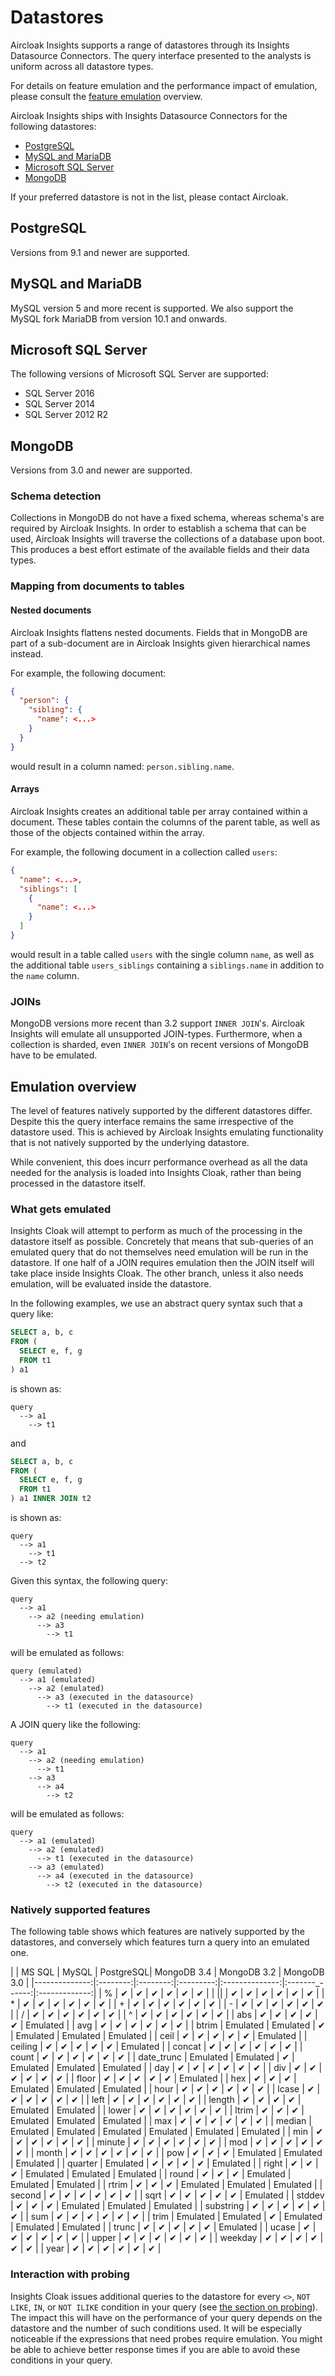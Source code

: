 # Datastores

Aircloak Insights supports a range of datastores through its Insights Datasource Connectors.
The query interface presented to the analysts is uniform across all datastore types.

For details on feature emulation and the performance impact of emulation,
please consult the [feature emulation](#emulation-overview) overview.

Aircloak Insights ships with Insights Datasource Connectors for the following datastores:

- [PostgreSQL](#postgresql)
- [MySQL and MariaDB](#mysql-and-mariadb)
- [Microsoft SQL Server](#microsoft-sql-server)
- [MongoDB](#mongodb)

If your preferred datastore is not in the list, please contact Aircloak.

## PostgreSQL

Versions from 9.1 and newer are supported.

## MySQL and MariaDB

MySQL version 5 and more recent is supported.
We also support the MySQL fork MariaDB from version 10.1 and onwards.

## Microsoft SQL Server

The following versions of Microsoft SQL Server are supported:

- SQL Server 2016
- SQL Server 2014
- SQL Server 2012 R2

## MongoDB

Versions from 3.0 and newer are supported.

### Schema detection

Collections in MongoDB do not have a fixed schema, whereas schema's are required by Aircloak Insights. In order to establish a schema that can be used, Aircloak Insights
will traverse the collections of a database upon boot. This produces a best effort
estimate of the available fields and their data types.

### Mapping from documents to tables

#### Nested documents

Aircloak Insights flattens nested documents.
Fields that in MongoDB are part of a sub-document are in Aircloak Insights
given hierarchical names instead.

For example, the following document:

```json
{
  "person": {
    "sibling": {
      "name": <...>
    }
  }
}
```

would result in a column named: `person.sibling.name`.


#### Arrays

Aircloak Insights creates an additional table per array contained within a document.
These tables contain the columns of the parent table, as well as those of the objects
contained within the array.

For example, the following document in a collection called `users`:

```json
{
  "name": <...>,
  "siblings": [
    {
      "name": <...>
    }
  ]
}
```

would result in a table called `users` with the single column `name`, as well as the additional
table `users_siblings` containing a `siblings.name` in addition to the `name` column.


### JOINs

MongoDB versions more recent than 3.2 support `INNER JOIN`'s. Aircloak Insights
will emulate all unsupported JOIN-types. Furthermore, when a collection is sharded,
even `INNER JOIN`'s on recent versions of MongoDB have to be emulated.


## Emulation overview

The level of features natively supported by the different datastores differ. Despite this
the query interface remains the same irrespective of the datastore used.
This is achieved by Aircloak Insights
emulating functionality that is not natively supported by the underlying datastore.

While convenient, this does incurr performance overhead as all the data needed for the analysis
is loaded into Insights Cloak, rather than being processed in the datastore itself.

### What gets emulated

Insights Cloak will attempt to perform as much of the processing in the datastore itself as possible.
Concretely that means that sub-queries of an emulated query that do not themselves need emulation will be run in the datastore.
If one half of a JOIN requires emulation then the JOIN itself will take place inside Insights Cloak.
The other branch, unless it also needs emulation, will be evaluated inside the datastore.

In the following examples, we use an abstract query syntax such that a query like:

```SQL
SELECT a, b, c
FROM (
  SELECT e, f, g
  FROM t1
) a1
```

is shown as:

```
query
  --> a1
    --> t1
```

and

```SQL
SELECT a, b, c
FROM (
  SELECT e, f, g
  FROM t1
) a1 INNER JOIN t2
```

is shown as:

```
query
  --> a1
    --> t1
  --> t2
```

Given this syntax, the following query:

```
query
  --> a1
    --> a2 (needing emulation)
      --> a3
        --> t1
```

will be emulated as follows:

```
query (emulated)
  --> a1 (emulated)
    --> a2 (emulated)
      --> a3 (executed in the datasource)
        --> t1 (executed in the datasource)
```

A JOIN query like the following:

```
query
  --> a1
    --> a2 (needing emulation)
      --> t1
    --> a3
      --> a4
        --> t2
```

will be emulated as follows:

```
query
  --> a1 (emulated)
    --> a2 (emulated)
      --> t1 (executed in the datasource)
    --> a3 (emulated)
      --> a4 (executed in the datasource)
        --> t2 (executed in the datasource)
```

### Natively supported features

The following table shows which features are natively supported by the datastores,
and conversely which features turn a query into an emulated one.

|               | MS SQL   | MySQL    | PostgreSQL| MongoDB 3.4    | MongoDB 3.2    | MongoDB 3.0   |
|--------------:|:--------:|:--------:|:---------:|:--------------:|:-------_------:|:-------------:|
| %             | ✔        | ✔        | ✔         | ✔              | ✔              | ✔             |
| &#124;&#124;  | ✔        | ✔        | ✔         | ✔              | ✔              | ✔             |
| *             | ✔        | ✔        | ✔         | ✔              | ✔              | ✔             |
| +             | ✔        | ✔        | ✔         | ✔              | ✔              | ✔             |
| -             | ✔        | ✔        | ✔         | ✔              | ✔              | ✔             |
| /             | ✔        | ✔        | ✔         | ✔              | ✔              | ✔             |
| ^             | ✔        | ✔        | ✔         | ✔              | ✔              | ✔             |
| abs           | ✔        | ✔        | ✔         | ✔              | ✔              | Emulated      |
| avg           | ✔        | ✔        | ✔         | ✔              | ✔              | ✔             |
| btrim         | Emulated | Emulated | ✔         | Emulated       | Emulated       | Emulated      |
| ceil          | ✔        | ✔        | ✔         | ✔              | ✔              | Emulated      |
| ceiling       | ✔        | ✔        | ✔         | ✔              | ✔              | Emulated      |
| concat        | ✔        | ✔        | ✔         | ✔              | ✔              | ✔             |
| count         | ✔        | ✔        | ✔         | ✔              | ✔              | ✔             |
| date_trunc    | Emulated | Emulated | ✔         | Emulated       | Emulated       | Emulated      |
| day           | ✔        | ✔        | ✔         | ✔              | ✔              | ✔             |
| div           | ✔        | ✔        | ✔         | ✔              | ✔              | ✔             |
| floor         | ✔        | ✔        | ✔         | ✔              | ✔              | Emulated      |
| hex           | ✔        | ✔        | ✔         | Emulated       | Emulated       | Emulated      |
| hour          | ✔        | ✔        | ✔         | ✔              | ✔              | ✔             |
| lcase         | ✔        | ✔        | ✔         | ✔              | ✔              | ✔             |
| left          | ✔        | ✔        | ✔         | ✔              | ✔              | ✔             |
| length        | ✔        | ✔        | ✔         | ✔              | Emulated       | Emulated      |
| lower         | ✔        | ✔        | ✔         | ✔              | ✔              | ✔             |
| ltrim         | ✔        | ✔        | ✔         | Emulated       | Emulated       | Emulated      |
| max           | ✔        | ✔        | ✔         | ✔              | ✔              | ✔             |
| median        | Emulated | Emulated | Emulated  | Emulated       | Emulated       | Emulated      |
| min           | ✔        | ✔        | ✔         | ✔              | ✔              | ✔             |
| minute        | ✔        | ✔        | ✔         | ✔              | ✔              | ✔             |
| mod           | ✔        | ✔        | ✔         | ✔              | ✔              | ✔             |
| month         | ✔        | ✔        | ✔         | ✔              | ✔              | ✔             |
| pow           | ✔        | ✔        | ✔         | Emulated       | Emulated       | Emulated      |
| quarter       | Emulated | ✔        | ✔         | ✔              | ✔              | Emulated      |
| right         | ✔        | ✔        | ✔         | Emulated       | Emulated       | Emulated      |
| round         | ✔        | ✔        | ✔         | Emulated       | Emulated       | Emulated      |
| rtrim         | ✔        | ✔        | ✔         | Emulated       | Emulated       | Emulated      |
| second        | ✔        | ✔        | ✔         | ✔              | ✔              | ✔             |
| sqrt          | ✔        | ✔        | ✔         | ✔              | ✔              | Emulated      |
| stddev        | ✔        | ✔        | ✔         | Emulated       | Emulated       | Emulated      |
| substring     | ✔        | ✔        | ✔         | ✔              | ✔              | ✔             |
| sum           | ✔        | ✔        | ✔         | ✔              | ✔              | ✔             |
| trim          | Emulated | Emulated | ✔         | Emulated       | Emulated       | Emulated      |
| trunc         | ✔        | ✔        | ✔         | ✔              | ✔              | Emulated      |
| ucase         | ✔        | ✔        | ✔         | ✔              | ✔              | ✔             |
| upper         | ✔        | ✔        | ✔         | ✔              | ✔              | ✔             |
| weekday       | ✔        | ✔        | ✔         | ✔              | ✔              | ✔             |
| year          | ✔        | ✔        | ✔         | ✔              | ✔              | ✔             |

### Interaction with probing

Insights Cloak issues additional queries to the datastore for every `<>`, `NOT LIKE`, `IN`, or `NOT ILIKE` condition in your
query (see [the section on probing](sql/query-results.md#probing)). The impact this will have on the performance of your
query depends on the datastore and the number of such conditions used. It will be especially noticeable if the
expressions that need probes require emulation. You might be able to achieve better response times if you are able to
avoid these conditions in your query.
